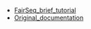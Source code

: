 - [FairSeq_brief_tutorial](https://mklimasz.github.io/blog/2023/fariseq-101-train-a-model/)
- [Original_documentation](https://fairseq.readthedocs.io/en/latest/getting_started.html)
